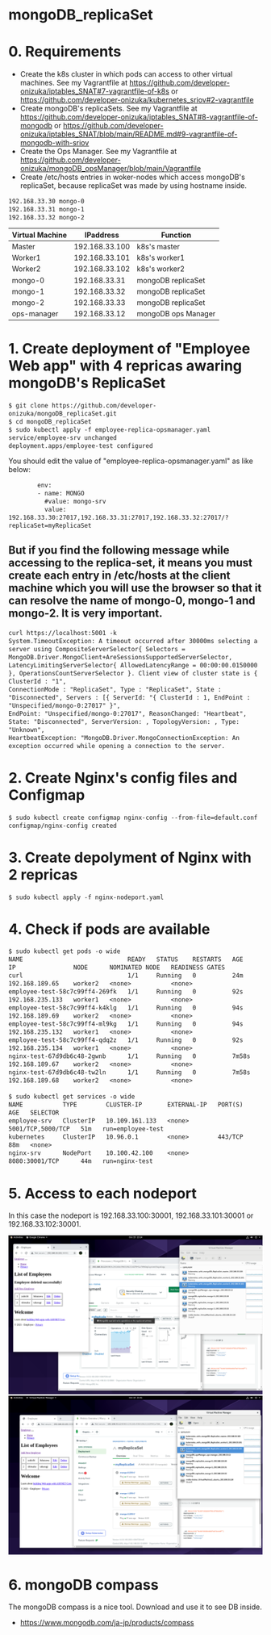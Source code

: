 # mongoDB_replicaSet

# 0. Requirements
- Create the k8s cluster in which pods can access to other virtual machines. See my Vagrantfile at https://github.com/developer-onizuka/iptables_SNAT#7-vagrantfile-of-k8s or https://github.com/developer-onizuka/kubernetes_sriov#2-vagrantfile
- Create mongoDB's replicaSets. See my Vagrantfile at https://github.com/developer-onizuka/iptables_SNAT#8-vagrantfile-of-mongodb or https://github.com/developer-onizuka/iptables_SNAT/blob/main/README.md#9-vagrantfile-of-mongodb-with-sriov
- Create the Ops Manager. See my Vagrantfile at https://github.com/developer-onizuka/mongoDB_opsManager/blob/main/Vagrantfile
- Create /etc/hosts entries in woker-nodes which access mongoDB's replicaSet, because replicaSet was made by using hostname inside.
```
192.168.33.30 mongo-0
192.168.33.31 mongo-1
192.168.33.32 mongo-2
```

| Virtual Machine | IPaddress | Function |
| --- | --- | --- |
| Master | 192.168.33.100 | k8s's master |
| Worker1 | 192.168.33.101 | k8s's worker1 |
| Worker2 | 192.168.33.102 | k8s's worker2 |
| mongo-0 | 192.168.33.31 | mongoDB replicaSet |
| mongo-1 | 192.168.33.32 | mongoDB replicaSet |
| mongo-2 | 192.168.33.33 | mongoDB replicaSet |
| ops-manager | 192.168.33.12 | mongoDB ops Manager |


# 1. Create deployment of "Employee Web app" with 4 repricas awaring mongoDB's ReplicaSet
```
$ git clone https://github.com/developer-onizuka/mongoDB_replicaSet.git
$ cd mongoDB_replicaSet
$ sudo kubectl apply -f employee-replica-opsmanager.yaml 
service/employee-srv unchanged
deployment.apps/employee-test configured
```

You should edit the value of "employee-replica-opsmanager.yaml" as like below:
```
        env:
        - name: MONGO
          #value: mongo-srv
          value: 192.168.33.30:27017,192.168.33.31:27017,192.168.33.32:27017/?replicaSet=myReplicaSet
```

But if you find the following message while accessing to the replica-set, it means you must create each entry in /etc/hosts at the client machine which you will use the browser so that it can resolve the name of mongo-0, mongo-1 and mongo-2. It is very important.
---
```
curl https://localhost:5001 -k
System.TimeoutException: A timeout occurred after 30000ms selecting a server using CompositeServerSelector{ Selectors = MongoDB.Driver.MongoClient+AreSessionsSupportedServerSelector, 
LatencyLimitingServerSelector{ AllowedLatencyRange = 00:00:00.0150000 }, OperationsCountServerSelector }. Client view of cluster state is { ClusterId : "1", 
ConnectionMode : "ReplicaSet", Type : "ReplicaSet", State : "Disconnected", Servers : [{ ServerId: "{ ClusterId : 1, EndPoint : "Unspecified/mongo-0:27017" }", 
EndPoint: "Unspecified/mongo-0:27017", ReasonChanged: "Heartbeat", State: "Disconnected", ServerVersion: , TopologyVersion: , Type: "Unknown", 
HeartbeatException: "MongoDB.Driver.MongoConnectionException: An exception occurred while opening a connection to the server.
```

# 2. Create Nginx's config files and Configmap
```
$ sudo kubectl create configmap nginx-config --from-file=default.conf
configmap/nginx-config created
```

# 3. Create depolyment of Nginx with 2 repricas
```
$ sudo kubectl apply -f nginx-nodeport.yaml
```

# 4. Check if pods are available
```
$ sudo kubectl get pods -o wide
NAME                             READY   STATUS    RESTARTS   AGE     IP                NODE      NOMINATED NODE   READINESS GATES
curl                             1/1     Running   0          24m     192.168.189.65    worker2   <none>           <none>
employee-test-58c7c99ff4-269fk   1/1     Running   0          92s     192.168.235.133   worker1   <none>           <none>
employee-test-58c7c99ff4-k4klg   1/1     Running   0          94s     192.168.189.69    worker2   <none>           <none>
employee-test-58c7c99ff4-ml9kg   1/1     Running   0          94s     192.168.235.132   worker1   <none>           <none>
employee-test-58c7c99ff4-qdq2z   1/1     Running   0          92s     192.168.235.134   worker1   <none>           <none>
nginx-test-67d9db6c48-2gwnb      1/1     Running   0          7m58s   192.168.189.67    worker2   <none>           <none>
nginx-test-67d9db6c48-tw2ln      1/1     Running   0          7m58s   192.168.189.68    worker2   <none>           <none>

$ sudo kubectl get services -o wide
NAME           TYPE        CLUSTER-IP       EXTERNAL-IP   PORT(S)             AGE   SELECTOR
employee-srv   ClusterIP   10.109.161.133   <none>        5001/TCP,5000/TCP   51m   run=employee-test
kubernetes     ClusterIP   10.96.0.1        <none>        443/TCP             88m   <none>
nginx-srv      NodePort    10.100.42.100    <none>        8080:30001/TCP      44m   run=nginx-test
```

# 5. Access to each nodeport
In this case the nodeport is 192.168.33.100:30001, 192.168.33.101:30001 or 192.168.33.102:30001.

![mongoreplicaset1](https://github.com/developer-onizuka/mongoDB_replicaSet/blob/main/Screenshot%20from%202021-10-15%2022-14-37.png)
![mongoreplicaset2](https://github.com/developer-onizuka/mongoDB_replicaSet/blob/main/Screenshot%20from%202021-10-15%2021-31-17.png)

# 6. mongoDB compass
The mongoDB compass is a nice tool. Download and use it to see DB inside.
- https://www.mongodb.com/ja-jp/products/compass
